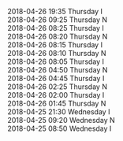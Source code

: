 2018-04-26 19:35 Thursday  I  
2018-04-26 09:25 Thursday  N  
2018-04-26 08:25 Thursday  I  
2018-04-26 08:20 Thursday  N  
2018-04-26 08:15 Thursday  I  
2018-04-26 08:10 Thursday  N  
2018-04-26 08:05 Thursday  I  
2018-04-26 04:50 Thursday  N  
2018-04-26 04:45 Thursday  I  
2018-04-26 02:25 Thursday  N  
2018-04-26 02:00 Thursday  I  
2018-04-26 01:45 Thursday  N  
2018-04-25 21:30 Wednesday  I  
2018-04-25 09:20 Wednesday  N  
2018-04-25 08:50 Wednesday  I  
